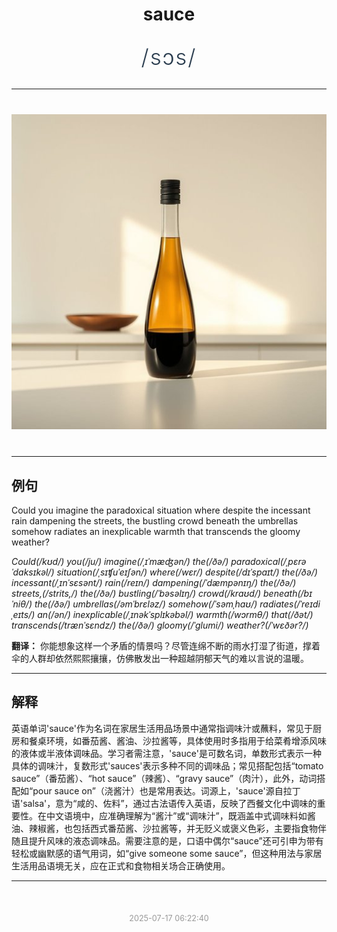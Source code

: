 <div align="center">

# sauce

<div style="margin: 30px 0;">
<h1 style="font-size: 2.5em; font-weight: 300; letter-spacing: 2px; margin: 0; color: #2c3e50;">
/sɔs/
</h1>
</div>

</div>

---

<div align="center" style="margin: 40px 0;">

![sauce](images/sauce.png)

</div>

---

## 例句

Could you imagine the paradoxical situation where despite the incessant rain dampening the streets, the bustling crowd beneath the umbrellas somehow radiates an inexplicable warmth that transcends the gloomy weather?

*Could(/kʊd/) you(/ju/) imagine(/ˌɪˈmæʤən/) the(/ðə/) paradoxical(/ˌpɛrəˈdɑksɪkəl/) situation(/ˌsɪʧuˈeɪʃən/) where(/wɛr/) despite(/dɪˈspaɪt/) the(/ðə/) incessant(/ˌɪnˈsɛsənt/) rain(/reɪn/) dampening(/ˈdæmpənɪŋ/) the(/ðə/) streets,(/strits,/) the(/ðə/) bustling(/ˈbəsəlɪŋ/) crowd(/kraʊd/) beneath(/bɪˈniθ/) the(/ðə/) umbrellas(/əmˈbrɛləz/) somehow(/ˈsəmˌhaʊ/) radiates(/ˈreɪdiˌeɪts/) an(/ən/) inexplicable(/ˌɪnəkˈsplɪkəbəl/) warmth(/wɔrmθ/) that(/ðət/) transcends(/trænˈsɛndz/) the(/ðə/) gloomy(/ˈglumi/) weather?(/ˈwɛðər?/)*

**翻译：** 你能想象这样一个矛盾的情景吗？尽管连绵不断的雨水打湿了街道，撑着伞的人群却依然熙熙攘攘，仿佛散发出一种超越阴郁天气的难以言说的温暖。

---

## 解释

英语单词'sauce'作为名词在家居生活用品场景中通常指调味汁或蘸料，常见于厨房和餐桌环境，如番茄酱、酱油、沙拉酱等，具体使用时多指用于给菜肴增添风味的液体或半液体调味品。学习者需注意，'sauce'是可数名词，单数形式表示一种具体的调味汁，复数形式'sauces'表示多种不同的调味品；常见搭配包括“tomato sauce”（番茄酱）、“hot sauce”（辣酱）、“gravy sauce”（肉汁），此外，动词搭配如“pour sauce on”（浇酱汁）也是常用表达。词源上，'sauce'源自拉丁语'salsa'，意为“咸的、佐料”，通过古法语传入英语，反映了西餐文化中调味的重要性。在中文语境中，应准确理解为“酱汁”或“调味汁”，既涵盖中式调味料如酱油、辣椒酱，也包括西式番茄酱、沙拉酱等，并无贬义或褒义色彩，主要指食物伴随且提升风味的液态调味品。需要注意的是，口语中偶尔“sauce”还可引申为带有轻松或幽默感的语气用词，如“give someone some sauce”，但这种用法与家居生活用品语境无关，应在正式和食物相关场合正确使用。


---

<div align="center" style="margin-top: 50px;">
<small style="color: #999; font-size: 0.9em;">2025-07-17 06:22:40</small>
</div>
